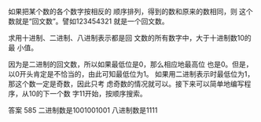 如果把某个数的各个数字按相反的 顺序排列，得到的数和原来的数相同，则 这个数就是“回文数”。譬如123454321 就是一个回文数。

求用十进制、二进制、八进制表示都是回 文数的所有数字中，大于十进制数10的最 小值。

因为是二进制的回文数，所以如果最低位是0，那么相应地最高位 也是0。但是，以0开头肯定是不恰当的，由此可知最低位为1。 如果用二进制表示时最低位为1，那这个数一定是奇数，因此只考 虑奇数的情况就可以。接下来可以简单地编写程序，从10的下一个数 字11开始，按顺序搜索。

答案 585 二进制数是1001001001 八进制数是1111

